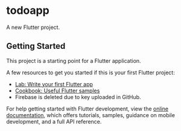 # todoapp

A new Flutter project.

## Getting Started

This project is a starting point for a Flutter application.

A few resources to get you started if this is your first Flutter project:

- [Lab: Write your first Flutter app](https://docs.flutter.dev/get-started/codelab)
- [Cookbook: Useful Flutter samples](https://docs.flutter.dev/cookbook)
- Firebase is deleted due to key uploaded in GitHub.

For help getting started with Flutter development, view the
[online documentation](https://docs.flutter.dev/), which offers tutorials,
samples, guidance on mobile development, and a full API reference.
